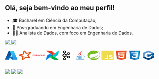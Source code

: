 ## Olá, seja bem-vindo ao meu perfil!

- 🎓 Bacharel em Ciência da Computação;
- 🔭 Pós-graduando em Engenharia de Dados;
- 👨‍💻 Analista de Dados, com foco em Engenharia de Dados.

<div align="left">
  <a href="https://github.com/breneroliveira">
  <img height="175em" src="https://github-readme-stats.vercel.app/api?username=breneroliveira&show_icons=true&theme=tokyonight&include_all_commits=true&count_private=true"/>
  <img height="175em" src="https://github-readme-stats.vercel.app/api/top-langs/?username=breneroliveira&layout=compact&langs_count=7&theme=tokyonight"/>
</div>
  
<div style="display: inline_block"><br>
  <img align="center" alt="Brener-Azure" height="30" width="40" src="https://raw.githubusercontent.com/devicons/devicon/master/icons/azure/azure-original.svg">
  <img align="center" alt="Brener-Azure" height="30" width="40" src="https://raw.githubusercontent.com/devicons/devicon/master/icons/apachespark/apachespark-original.svg">
  <img align="center" alt="Brener-Azure" height="30" width="40" src="https://raw.githubusercontent.com/devicons/devicon/master/icons/oracle/oracle-original.svg">
  <img align="center" alt="Brener-Azure" height="30" width="40" src="https://raw.githubusercontent.com/devicons/devicon/master/icons/apacheairflow/apacheairflow-original.svg">
  <img align="center" alt="Brener-Kafka" height="30" width="40" src="https://raw.githubusercontent.com/devicons/devicon/master/icons/apachekafka/apachekafka-original.svg">
  <img align="center" alt="Brener-Java" height="30" width="40" src="https://raw.githubusercontent.com/devicons/devicon/master/icons/java/java-original.svg">
  <img align="center" alt="Brener-Spring" height="30" width="40" src="https://raw.githubusercontent.com/devicons/devicon/master/icons/spring/spring-original.svg">
  <img align="center" alt="Brener-Js" height="30" width="40" src="https://raw.githubusercontent.com/devicons/devicon/master/icons/javascript/javascript-plain.svg">
  <img align="center" alt="Brener-HTML" height="30" width="40" src="https://raw.githubusercontent.com/devicons/devicon/master/icons/html5/html5-original.svg">
  <img align="center" alt="Brener-CSS" height="30" width="40" src="https://raw.githubusercontent.com/devicons/devicon/master/icons/css3/css3-original.svg">
  <img align="center" alt="Brener-CPlusPlus" height="30" width="40" src="https://raw.githubusercontent.com/devicons/devicon/master/icons/cplusplus/cplusplus-original.svg">
</div>

##

<div>
  <a href="https://instagram.com/brener_augusto" target="_blank"><img src="https://img.shields.io/badge/-Instagram-%23E4405F?style=for-the-badge&logo=instagram&logoColor=white" target="_blank"></a> 
  <a href="mailto:breneroliveirad@gmail.com"><img src="https://img.shields.io/badge/-Gmail-%23333?style=for-the-badge&logo=gmail&logoColor=white" target="_blank"></a>
  <a href="https://www.linkedin.com/in/brener-augusto-de-oliveira" target="_blank"><img src="https://img.shields.io/badge/-LinkedIn-%230077B5?style=for-the-badge&logo=linkedin&logoColor=white" target="_blank"></a>
</div>
